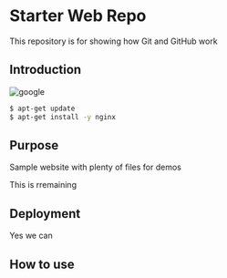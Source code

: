 # Starter Web Repo

This repository is for showing how Git and GitHub work

## Introduction
![google](https://www.google.com)
```bash
$ apt-get update
$ apt-get install -y nginx
```
## Purpose

Sample website with plenty of files for demos


This is rremaining


## Deployment

Yes we can

## How to use